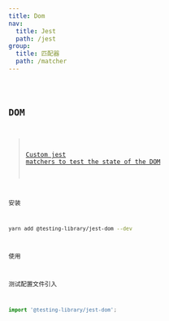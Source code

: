 ```yaml
---
title: Dom
nav:
  title: Jest
  path: /jest
group:
  title: 匹配器
  path: /matcher
---
```


<code src="./demo/TestForm.tsx" />

## DOM

> [Custom jest matchers to test the state of the DOM](https://github.com/testing-library/jest-dom)

安装

```bash
yarn add @testing-library/jest-dom --dev
```

使用

测试配置文件引入

```js
import '@testing-library/jest-dom';
```
